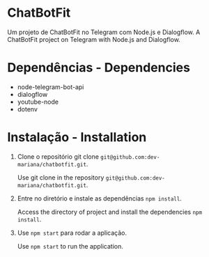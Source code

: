# ChatBotFit

Um projeto de ChatBotFit no Telegram com Node.js e Dialogflow.
A ChatBotFit project on Telegram with Node.js and Dialogflow.

# Dependências - Dependencies

* node-telegram-bot-api
* dialogflow
* youtube-node
* dotenv

# Instalação - Installation

1. Clone o repositório git clone `git@github.com:dev-mariana/chatbotfit.git`.

   Use git clone in the repository `git@github.com:dev-mariana/chatbotfit.git`.

2. Entre no diretório e instale as dependências `npm install`.

   Access the directory of project and install the dependencies `npm install`.
   
3. Use `npm start` para rodar a aplicação.  

   Use `npm start` to run the application.
